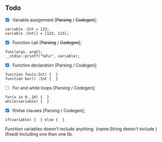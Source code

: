 ## Todo

- [x] Variable assignment [~~Parsing~~ / ~~Codegen~~];<br>
```
variable :Int = 123;
variable :Int[] = [123, 123];
```
- [x] Function call [~~Parsing~~ / ~~Codegen~~];<br>
```
func(arg1, arg2);
__stdio::printf("%d\n", variable);
```
- [x] Function declaration [Parsing / Codegen];<br>
```
function foo(x:Int) {  }
function bar() :Int {  }
```
- [ ] For and while loops [Parsing / Codegen];<br>
```
for(x in 0..10) {  }
while(variable) {  }
```
- [x] If/else clauses [Parsing / Codegen];<br>
```
if(variable) {  } else {  }
```

Function variables doesn't include anything. (name:String doesn't include <string>) (fixed)
Including one than one lib.
